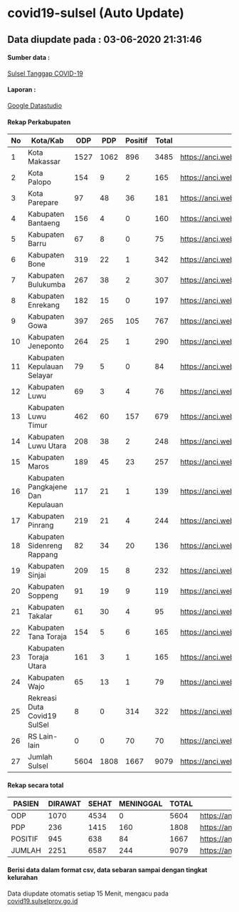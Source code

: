 
# covid19-sulsel (Auto Update)

## Data diupdate pada : 03-06-2020 21:31:46

#### Sumber data :
[Sulsel Tanggap COVID-19](https://covid19.sulselprov.go.id)

#### Laporan :
[Google Datastudio](https://datastudio.google.com/s/jythWGc1j4w)

#### Rekap Perkabupaten 
|No|Kota/Kab|ODP|PDP|Positif|Total|Link|
| --- | --- | --- | --- | --- | --- | --- |
|1|Kota Makassar|1527|1062|896|3485|https://anci.web.id/cor/kota_makassar|
|2|Kota Palopo|154|9|2|165|https://anci.web.id/cor/kota_palopo|
|3|Kota Parepare|97|48|36|181|https://anci.web.id/cor/kota_parepare|
|4|Kabupaten Bantaeng|156|4|0|160|https://anci.web.id/cor/kabupaten_bantaeng|
|5|Kabupaten Barru|67|8|0|75|https://anci.web.id/cor/kabupaten_barru|
|6|Kabupaten Bone|319|22|1|342|https://anci.web.id/cor/kabupaten_bone|
|7|Kabupaten Bulukumba|267|38|2|307|https://anci.web.id/cor/kabupaten_bulukumba|
|8|Kabupaten Enrekang|182|15|0|197|https://anci.web.id/cor/kabupaten_enrekang|
|9|Kabupaten Gowa|397|265|105|767|https://anci.web.id/cor/kabupaten_gowa|
|10|Kabupaten Jeneponto|264|25|1|290|https://anci.web.id/cor/kabupaten_jeneponto|
|11|Kabupaten Kepulauan Selayar|79|5|0|84|https://anci.web.id/cor/kabupaten_kepulauan_selayar|
|12|Kabupaten Luwu|69|3|4|76|https://anci.web.id/cor/kabupaten_luwu|
|13|Kabupaten Luwu Timur|462|60|157|679|https://anci.web.id/cor/kabupaten_luwu_timur|
|14|Kabupaten Luwu Utara|208|38|2|248|https://anci.web.id/cor/kabupaten_luwu_utara|
|15|Kabupaten Maros|189|45|23|257|https://anci.web.id/cor/kabupaten_maros|
|16|Kabupaten Pangkajene Dan Kepulauan|117|21|1|139|https://anci.web.id/cor/kabupaten_pangkajene_dan_kepulauan|
|17|Kabupaten Pinrang|219|21|4|244|https://anci.web.id/cor/kabupaten_pinrang|
|18|Kabupaten Sidenreng Rappang|82|34|20|136|https://anci.web.id/cor/kabupaten_sidenreng_rappang|
|19|Kabupaten Sinjai|209|15|8|232|https://anci.web.id/cor/kabupaten_sinjai|
|20|Kabupaten Soppeng|91|19|9|119|https://anci.web.id/cor/kabupaten_soppeng|
|21|Kabupaten Takalar|61|30|4|95|https://anci.web.id/cor/kabupaten_takalar|
|22|Kabupaten Tana Toraja|154|5|6|165|https://anci.web.id/cor/kabupaten_tana_toraja|
|23|Kabupaten Toraja Utara|161|3|1|165|https://anci.web.id/cor/kabupaten_toraja_utara|
|24|Kabupaten Wajo|65|13|1|79|https://anci.web.id/cor/kabupaten_wajo|
|25|Rekreasi Duta Covid19 SulSel|8|0|314|322|https://anci.web.id/cor/rekreasi_duta_covid19_sulsel|
|26|RS Lain-lain|0|0|70|70|https://anci.web.id/cor/rs_lain-lain|
|27|Jumlah Sulsel|5604|1808|1667|9079|https://anci.web.id/cor/jumlah_sulsel|

#### Rekap secara total

| PASIEN | DIRAWAT | SEHAT | MENINGGAL | TOTAL | LINK |
| ---- | -------- | ---- | ---- |  ---- | ---- |
| ODP | 1070 | 4534 | 0 | 5604 | https://anci.web.id/cor/odp_detail.html |
| PDP | 236 | 1415 | 160 | 1808 | https://anci.web.id/cor/pdp_detail.html |
| POSITIF | 945 | 638 | 84 | 1667 | https://anci.web.id/cor/positif_detail.html |
| JUMLAH | 2251 | 6587 | 244 | 9079 | https://anci.web.id/cor/jumlah_sulsel/ |

 
#### Berisi data dalam format csv, data sebaran sampai dengan tingkat kelurahan

Data diupdate otomatis setiap 15 Menit, mengacu pada [covid19.sulselprov.go.id](https://covid19.sulselprov.go.id)

